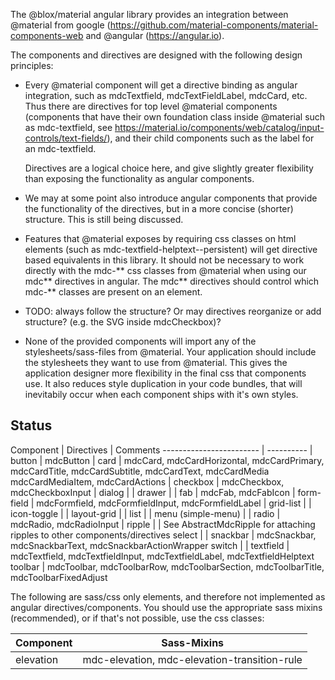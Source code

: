The &#64;blox/material angular library provides an integration between
@material from google (https://github.com/material-components/material-components-web
and @angular (https://angular.io).

The components and directives are designed with the following design principles:

* Every @material component will get a directive binding as angular integration,
  such as mdcTextfield, mdcTextFieldLabel, mdcCard, etc. Thus there are directives
  for top level @material components (components that have their own foundation class inside
  @material such as mdc-textfield, see
  https://material.io/components/web/catalog/input-controls/text-fields/), and
  their child components such as the label for an mdc-textfield.

  Directives are a logical choice here, and give slightly greater flexibility than
  exposing the functionality as angular components.

* We may at some point also introduce angular components that provide
  the functionality of the directives, but in a more concise (shorter)
  structure. This is still being discussed.

* Features that @material exposes by requiring css classes on html elements
  (such as mdc-textfield-helptext--persistent) will get directive based equivalents
  in this library. It should not be necessary to work directly with the mdc-** css
  classes from @material when using our mdc** directives in angular.
  The mdc** directives should control which mdc-** classes are present on an
  element.

* TODO: always follow the structure? Or may directives reorganize or add structure?
  (e.g. the SVG inside mdcCheckbox)?

* None of the provided components will import any of the stylesheets/sass-files
  from @material. Your application should include the stylesheets
  they want to use from @material. This gives the application designer more flexibility
  in the final css that components use.
  It also reduces style duplication in your code bundles, that will inevitabily occur
  when each component ships with it's own styles.

## Status 

Component                | Directives | Comments
------------------------ | ---------- |
button                   | mdcButton   |
card                     | mdcCard, mdcCardHorizontal, mdcCardPrimary, mdcCardTitle, mdcCardSubtitle, mdcCardText, mdcCardMedia mdcCardMediaItem, mdcCardActions |
checkbox                 | mdcCheckbox, mdcCheckboxInput |
dialog                   |        |
drawer                   |        |
fab                      | mdcFab, mdcFabIcon |
form-field               | mdcFormfield, mdcFormfieldInput, mdcFormfieldLabel |
grid-list                |        |
icon-toggle              |        |
layout-grid              |        |
list                     |        |
menu (simple-menu)       |        |
radio                    | mdcRadio, mdcRadioInput |
ripple                   |        | See AbstractMdcRipple for attaching ripples to other components/directives
select                   |        |
snackbar                 | mdcSnackbar, mdcSnackbarText, mdcSnackbarActionWrapper
switch                   |        |
textfield                | mdcTextfield, mdcTextfieldInput, mdcTextfieldLabel, mdcTextfieldHelptext
toolbar                  | mdcToolbar, mdcToolbarRow, mdcToolbarSection, mdcToolbarTitle, mdcToolbarFixedAdjust

The following are sass/css only elements, and therefore not implemented as angular directives/components. You should use the appropriate
sass mixins (recommended), or if that's not possible, use the css classes:

Component | Sass-Mixins
--------- | -----------
elevation | mdc-elevation, mdc-elevation-transition-rule
